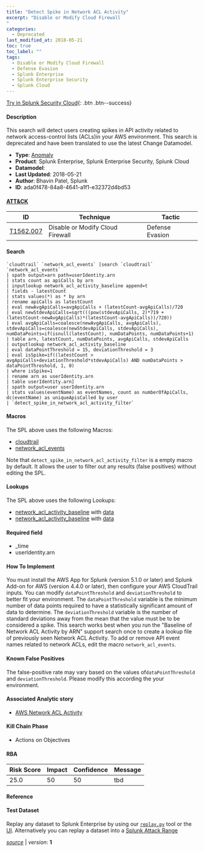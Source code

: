 ```yaml
---
title: "Detect Spike in Network ACL Activity"
excerpt: "Disable or Modify Cloud Firewall
"
categories:
  - Deprecated
last_modified_at: 2018-05-21
toc: true
toc_label: ""
tags:
  - Disable or Modify Cloud Firewall
  - Defense Evasion
  - Splunk Enterprise
  - Splunk Enterprise Security
  - Splunk Cloud
---
```




[Try in Splunk Security Cloud](https://www.splunk.com/en_us/cyber-security.html){: .btn .btn--success}

#### Description

This search will detect users creating spikes in API activity related to network access-control lists (ACLs)in your AWS environment. This search is deprecated and have been translated to use the latest Change Datamodel.

- **Type**: [Anomaly](https://github.com/splunk/security_content/wiki/object-Analytic-Types)
- **Product**: Splunk Enterprise, Splunk Enterprise Security, Splunk Cloud
- **Datamodel**: 
- **Last Updated**: 2018-05-21
- **Author**: Bhavin Patel, Splunk
- **ID**: ada0f478-84a8-4641-a1f1-e32372d4bd53


#### [ATT&CK](https://attack.mitre.org/)

| ID             | Technique        |  Tactic             |
| -------------- | ---------------- |-------------------- |
| [T1562.007](https://attack.mitre.org/techniques/T1562/007/) | Disable or Modify Cloud Firewall | Defense Evasion |

#### Search

```
`cloudtrail` `network_acl_events` [search `cloudtrail` `network_acl_events` 
| spath output=arn path=userIdentity.arn 
| stats count as apiCalls by arn 
| inputlookup network_acl_activity_baseline append=t 
| fields - latestCount 
| stats values(*) as * by arn 
| rename apiCalls as latestCount 
| eval newAvgApiCalls=avgApiCalls + (latestCount-avgApiCalls)/720 
| eval newStdevApiCalls=sqrt(((pow(stdevApiCalls, 2)*719 + (latestCount-newAvgApiCalls)*(latestCount-avgApiCalls))/720)) 
| eval avgApiCalls=coalesce(newAvgApiCalls, avgApiCalls), stdevApiCalls=coalesce(newStdevApiCalls, stdevApiCalls), numDataPoints=if(isnull(latestCount), numDataPoints, numDataPoints+1) 
| table arn, latestCount, numDataPoints, avgApiCalls, stdevApiCalls 
| outputlookup network_acl_activity_baseline 
| eval dataPointThreshold = 15, deviationThreshold = 3 
| eval isSpike=if((latestCount > avgApiCalls+deviationThreshold*stdevApiCalls) AND numDataPoints > dataPointThreshold, 1, 0) 
| where isSpike=1 
| rename arn as userIdentity.arn 
| table userIdentity.arn] 
| spath output=user userIdentity.arn 
| stats values(eventName) as eventNames, count as numberOfApiCalls, dc(eventName) as uniqueApisCalled by user 
| `detect_spike_in_network_acl_activity_filter`
```

#### Macros
The SPL above uses the following Macros:
* [cloudtrail](https://github.com/splunk/security_content/blob/develop/macros/cloudtrail.yml)
* [network_acl_events](https://github.com/splunk/security_content/blob/develop/macros/network_acl_events.yml)

Note that `detect_spike_in_network_acl_activity_filter` is a empty macro by default. It allows the user to filter out any results (false positives) without editing the SPL.

#### Lookups
The SPL above uses the following Lookups:

* [network_acl_activity_baseline](https://github.com/splunk/security_content/blob/develop/lookups/network_acl_activity_baseline.yml) with [data](https://github.com/splunk/security_content/tree/develop/lookups/network_acl_activity_baseline.csv)
* [network_acl_activity_baseline](https://github.com/splunk/security_content/blob/develop/lookups/network_acl_activity_baseline.yml) with [data](https://github.com/splunk/security_content/tree/develop/lookups/network_acl_activity_baseline.csv)

#### Required field
* _time
* userIdentity.arn


#### How To Implement
You must install the AWS App for Splunk (version 5.1.0 or later) and Splunk Add-on for AWS (version 4.4.0 or later), then configure your AWS CloudTrail inputs. You can modify `dataPointThreshold` and `deviationThreshold` to better fit your environment. The `dataPointThreshold` variable is the minimum number of data points required to have a statistically significant amount of data to determine. The `deviationThreshold` variable is the number of standard deviations away from the mean that the value must be to be considered a spike. This search works best when you run the "Baseline of Network ACL Activity by ARN" support search once to create a lookup file of previously seen Network ACL Activity. To add or remove API event names related to network ACLs, edit the macro `network_acl_events`.

#### Known False Positives
The false-positive rate may vary based on the values of`dataPointThreshold` and `deviationThreshold`. Please modify this according the your environment.

#### Associated Analytic story
* [AWS Network ACL Activity](/stories/aws_network_acl_activity)


#### Kill Chain Phase
* Actions on Objectives



#### RBA

| Risk Score  | Impact      | Confidence   | Message      |
| ----------- | ----------- |--------------|--------------|
| 25.0 | 50 | 50 | tbd |




#### Reference


#### Test Dataset
Replay any dataset to Splunk Enterprise by using our [`replay.py`](https://github.com/splunk/attack_data#using-replaypy) tool or the [UI](https://github.com/splunk/attack_data#using-ui).
Alternatively you can replay a dataset into a [Splunk Attack Range](https://github.com/splunk/attack_range#replay-dumps-into-attack-range-splunk-server)



[*source*](https://github.com/splunk/security_content/tree/develop/detections/deprecated/detect_spike_in_network_acl_activity.yml) \| *version*: **1**